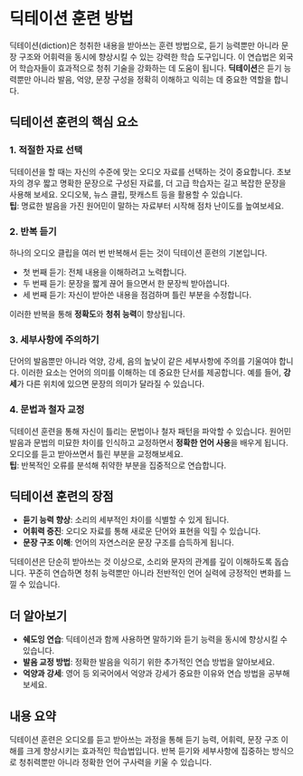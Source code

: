 # 딕테이션 훈련 방법

딕테이션(diction)은 청취한 내용을 받아쓰는 훈련 방법으로, 듣기 능력뿐만 아니라 문장 구조와 어휘력을 동시에 향상시킬 수 있는 강력한 학습 도구입니다. 이 연습법은 외국어 학습자들이 효과적으로 청취 기술을 강화하는 데 도움이 됩니다. **딕테이션**은 듣기 능력뿐만 아니라 발음, 억양, 문장 구성을 정확히 이해하고 익히는 데 중요한 역할을 합니다.

## 딕테이션 훈련의 핵심 요소

### 1. 적절한 자료 선택
딕테이션을 할 때는 자신의 수준에 맞는 오디오 자료를 선택하는 것이 중요합니다. 초보자의 경우 짧고 명확한 문장으로 구성된 자료를, 더 고급 학습자는 길고 복잡한 문장을 사용해 보세요. 오디오북, 뉴스 클립, 팟캐스트 등을 활용할 수 있습니다.  
**팁**: 명료한 발음을 가진 원어민이 말하는 자료부터 시작해 점차 난이도를 높여보세요.

### 2. 반복 듣기
하나의 오디오 클립을 여러 번 반복해서 듣는 것이 딕테이션 훈련의 기본입니다.  
- 첫 번째 듣기: 전체 내용을 이해하려고 노력합니다.
- 두 번째 듣기: 문장을 짧게 끊어 들으면서 한 문장씩 받아씁니다.
- 세 번째 듣기: 자신이 받아쓴 내용을 점검하며 틀린 부분을 수정합니다.

이러한 반복을 통해 **정확도**와 **청취 능력**이 향상됩니다.

### 3. 세부사항에 주의하기
단어의 발음뿐만 아니라 억양, 강세, 음의 높낮이 같은 세부사항에 주의를 기울여야 합니다. 이러한 요소는 언어의 의미를 이해하는 데 중요한 단서를 제공합니다. 예를 들어, **강세**가 다른 위치에 있으면 문장의 의미가 달라질 수 있습니다.

### 4. 문법과 철자 교정
딕테이션 훈련을 통해 자신이 틀리는 문법이나 철자 패턴을 파악할 수 있습니다. 원어민 발음과 문법의 미묘한 차이를 인식하고 교정하면서 **정확한 언어 사용**을 배우게 됩니다. 오디오를 듣고 받아쓰면서 틀린 부분을 교정해보세요.  
**팁**: 반복적인 오류를 분석해 취약한 부분을 집중적으로 연습합니다.

## 딕테이션 훈련의 장점

- **듣기 능력 향상**: 소리의 세부적인 차이를 식별할 수 있게 됩니다.
- **어휘력 증진**: 오디오 자료를 통해 새로운 단어와 표현을 익힐 수 있습니다.
- **문장 구조 이해**: 언어의 자연스러운 문장 구조를 습득하게 됩니다.

딕테이션은 단순히 받아쓰는 것 이상으로, 소리와 문자의 관계를 깊이 이해하도록 돕습니다. 꾸준히 연습하면 청취 능력뿐만 아니라 전반적인 언어 실력에 긍정적인 변화를 느낄 수 있습니다.

## 더 알아보기

- **쉐도잉 연습**: 딕테이션과 함께 사용하면 말하기와 듣기 능력을 동시에 향상시킬 수 있습니다.
- **발음 교정 방법**: 정확한 발음을 익히기 위한 추가적인 연습 방법을 알아보세요.
- **억양과 강세**: 영어 등 외국어에서 억양과 강세가 중요한 이유와 연습 방법을 공부해 보세요.

## 내용 요약

딕테이션 훈련은 오디오를 듣고 받아쓰는 과정을 통해 듣기 능력, 어휘력, 문장 구조 이해를 크게 향상시키는 효과적인 학습법입니다. 반복 듣기와 세부사항에 집중하는 방식으로 청취력뿐만 아니라 정확한 언어 구사력을 키울 수 있습니다.